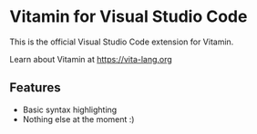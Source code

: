 # Vitamin for Visual Studio Code

This is the official Visual Studio Code extension for Vitamin.

Learn about Vitamin at https://vita-lang.org

## Features

- Basic syntax highlighting
- Nothing else at the moment :)

